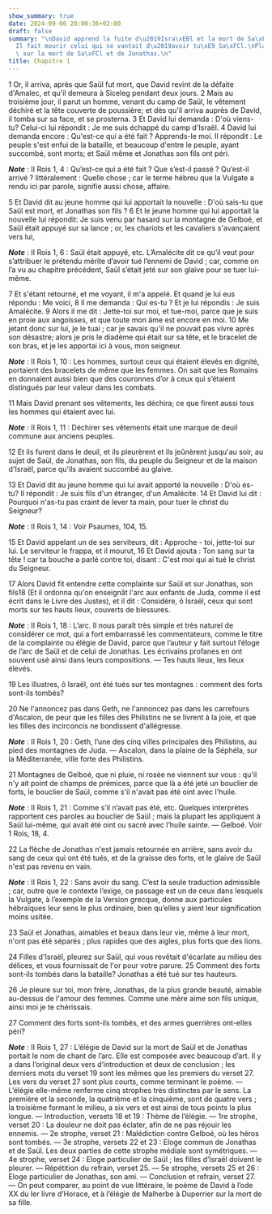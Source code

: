 ```yaml
---
show_summary: true
date: 2024-09-06 20:00:36+02:00
draft: false
summary: "\nDavid apprend la fuite d\u2019Isra\xEBl et la mort de Sa\xFCl et de Jonathas.\n\
  Il fait mourir celui qui se vantait d\u2019avoir tu\xE9 Sa\xFCl.\nPlainte de David\
  \ sur la mort de Sa\xFCl et de Jonathas.\n"
title: Chapitre 1
---
```





1 Or, il arriva, après que Saül fut mort, que David revint de la défaite d'Amalec, et qu'il demeura à Siceleg pendant deux jours. 2 Mais au troisième jour, il parut un homme, venant du camp de Saül, le vêtement déchiré et la tête couverte de poussière; et dès qu'il arriva auprès de David, il tomba sur sa face, et se prosterna. 3 Et David lui demanda : D'où viens-tu? Celui-ci lui répondit : Je me suis échappé du camp d'Israël. 4 David lui demanda encore : Qu'est-ce qui a été fait ? Apprends-le moi. Il répondit : Le peuple s'est enfui de la bataille, et beaucoup d'entre le peuple, ayant succombé, sont morts; et Saül même et Jonathas son fils ont péri.

***Note*** :  II Rois 1, 4 : Qu’est-ce qui a été fait ? Que s’est-il passé ? Qu’est-il arrivé ? littéralement : Quelle chose ; car le terme hébreu que la Vulgate a rendu ici par parole, signifie aussi chose, affaire.

5 Et David dit au jeune homme qui lui apportait la nouvelle : D'où sais-tu que Saül est mort, et Jonathas son fils ? 6 Et le jeune homme qui lui apportait la nouvelle lui répondit: Je suis venu par hasard sur la montagne de Gelboé, et Saül était appuyé sur sa lance ; or, les chariots et les cavaliers s'avançaient vers lui,

***Note*** :  II Rois 1, 6 : Saül était appuyé, etc. L’Amalécite dit ce qu’il veut pour s’attribuer le prétendu mérite d’avoir tué l’ennemi de David ; car, comme on l’a vu au chapitre précédent, Saül s’était jeté sur son glaive pour se tuer lui-même.

7 Et s'étant retourné, et me voyant, il m'a appelé. Et quand je lui eus répondu : Me voici, 8 Il me demanda : Qui es-tu ? Et je lui répondis : Je suis Amalécite. 9 Alors il me dit : Jette-toi sur moi, et tue-moi, parce que je suis en proie aux angoisses, et que toute mon âme est encore en moi. 10 Me jetant donc sur lui, je le tuai ; car je savais qu'il ne pouvait pas vivre après son désastre; alors je pris le diadème qui était sur sa tête, et le bracelet de son bras, et je les apportai ici à vous, mon seigneur.

***Note*** :  II Rois 1, 10 : Les hommes, surtout ceux qui étaient élevés en dignité, portaient des bracelets de même que les femmes. On sait que les Romains en donnaient aussi bien que des couronnes d’or à ceux qui s’étaient distingués par leur valeur dans les combats.


11 Mais David prenant ses vêtements, les déchira; ce que firent aussi tous les hommes qui étaient avec lui.

***Note*** :  II Rois 1, 11 : Déchirer ses vêtements était une marque de deuil commune aux anciens peuples.

12 Et ils furent dans le deuil, et ils pleurèrent et ils jeûnèrent jusqu'au soir, au sujet de Saül, de Jonathas, son fils, du peuple du Seigneur et de la maison d'Israël, parce qu'ils avaient succombé au glaive.


13 Et David dit au jeune homme qui lui avait apporté la nouvelle : D'où es-tu? Il répondit : Je suis fils d'un étranger, d'un Amalécite. 14 Et David lui dit : Pourquoi n'as-tu pas craint de lever ta main, pour tuer le christ du Seigneur?

***Note*** :  II Rois 1, 14 : Voir Psaumes, 104, 15.

15 Et David appelant un de ses serviteurs, dit : Approche - toi, jette-toi sur lui. Le serviteur le frappa, et il mourut, 16 Et David ajouta : Ton sang sur ta tête ! car ta bouche a parlé contre toi, disant : C'est moi qui ai tué le christ du Seigneur.


17 Alors David fit entendre cette complainte sur Saül et sur Jonathas, son fils18 (Et il ordonna qu'on enseignât l'arc aux enfants de Juda, comme il est écrit dans le Livre des Justes), et il dit : Considère, ô Israël, ceux qui sont morts sur tes hauts lieux, couverts de blessures.

***Note*** :  II Rois 1, 18 : L’arc. Il nous paraît très simple et très naturel de considérer ce mot, qui a fort embarrassé les commentateurs, comme le titre de la complainte ou élégie de David, parce que l’auteur y fait surtout l’éloge de l’arc de Saül et de celui de Jonathas. Les écrivains profanes en ont souvent usé ainsi dans leurs compositions. ― Tes hauts lieux, les lieux élevés.


19 Les illustres, ô Israël, ont été tués sur tes montagnes : comment des forts sont-ils tombés?


20 Ne l'annoncez pas dans Geth, ne l'annoncez pas dans les carrefours d'Ascalon, de peur que les filles des Philistins ne se livrent à la joie, et que les filles des incirconcis ne bondissent d'allégresse.

***Note*** :  II Rois 1, 20 : Geth, l’une des cinq villes principales des Philistins, au pied des montagnes de Juda. ― Ascalon, dans la plaine de la Séphéla, sur la Méditerranée, ville forte des Philistins.


21 Montagnes de Gelboé, que ni pluie, ni rosée ne viennent sur vous : qu'il n'y ait point de champs de prémices, parce que là a été jeté un bouclier de forts, le bouclier de Saül, comme s'il n'avait pas été oint avec l'huile.

***Note*** :  II Rois 1, 21 : Comme s’il n’avait pas été, etc. Quelques interprètes rapportent ces paroles au bouclier de Saül ; mais la plupart les appliquent à Saül lui-même, qui avait été oint ou sacré avec l’huile sainte. ― Gelboé. Voir 1 Rois, 18, 4.


22 La flèche de Jonathas n'est jamais retournée en arrière, sans avoir du sang de ceux qui ont été tués, et de la graisse des forts, et le glaive de Saül n'est pas revenu en vain.

***Note*** :  II Rois 1, 22 : Sans avoir du sang. C’est la seule traduction admissible ; car, outre que le contexte l’exige, ce passage est un de ceux dans lesquels la Vulgate, à l’exemple de la Version grecque, donne aux particules hébraïques leur sens le plus ordinaire, bien qu’elles y aient leur signification moins usitée.


23 Saül et Jonathas, aimables et beaux dans leur vie, même à leur mort, n'ont pas été séparés ; plus rapides que des aigles, plus forts que des lions.


24 Filles d'Israël, pleurez sur Saül, qui vous revêtait d'écarlate au milieu des délices, et vous fournissait de l'or pour votre parure. 25 Comment des forts sont-ils tombés dans la bataille? Jonathas a été tué sur tes hauteurs.


26 Je pleure sur toi, mon frère, Jonathas, de la plus grande beauté, aimable au-dessus de l'amour des femmes. Comme une mère aime son fils unique, ainsi moi je te chérissais.


27 Comment des forts sont-ils tombés, et des armes guerrières ont-elles péri?

***Note*** :  II Rois 1, 27 : L’élégie de David sur la mort de Saül et de Jonathas portait le nom de chant de l’arc. Elle est composée avec beaucoup d’art. Il y a dans l’original deux vers d’introduction et deux de conclusion ; les derniers mots du verset 19 sont les mêmes que les premiers du verset 27. Les vers du verset 27 sont plus courts, comme terminant le poème. ― L’élégie elle-même renferme cinq strophes très distinctes par le sens. La première et la seconde, la quatrième et la cinquième, sont de quatre vers ; la troisième formant le milieu, a six vers et est ainsi de tous points la plus longue. ― Introduction, versets 18 et 19 : Thème de l’élégie. ― 1re strophe, verset 20 : La douleur ne doit pas éclater, afin de ne pas réjouir les ennemis. ― 2e strophe, verset 21 : Malédiction contre Gelboé, où les héros sont tombés. ― 3e strophe, versets 22 et 23 : Eloge commun de Jonathas et de Saül. Les deux parties de cette strophe médiale sont symétriques. ― 4e strophe, verset 24 : Eloge particulier de Saül ; les filles
d’Israël doivent le pleurer. ― Répétition du refrain, verset 25. ― 5e strophe, versets 25 et 26 : Eloge particulier de Jonathas, son ami. ― Conclusion et refrain, verset 27. ― On peut comparer, au point de vue littéraire, le poème de David à l’ode XX du Ier livre d’Horace, et à l’élégie de Malherbe à Duperrier sur la mort de sa fille.

